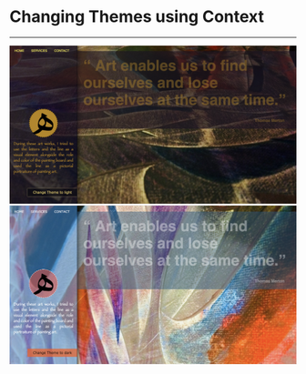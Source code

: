 <h1>Changing Themes using Context </h1>
<hr>

<img src="./src/img/dark.png" />
<img src="./src/img/light.png" />
